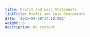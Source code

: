 ```yaml
---
title: Profit and Loss Statements
linkTitle: Profit and Loss Statements
date: '2025-04-29T17:10:00Z'
weight: 0
description: No content
---
```



